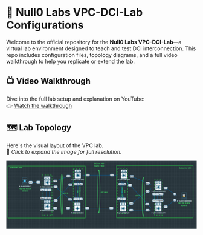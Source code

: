 # 🧠 Null0 Labs VPC-DCI-Lab Configurations

Welcome to the official repository for the **Null0 Labs VPC-DCI-Lab**—a virtual lab environment designed to teach and test DCi interconnection. This repo includes configuration files, topology diagrams, and a full video walkthrough to help you replicate or extend the lab.

## 📺 Video Walkthrough

Dive into the full lab setup and explanation on YouTube:  
👉 [Watch the walkthrough](https://www.youtube.com/YOUR_VIDEO_LINK)

## 🗺️ Lab Topology

Here's the visual layout of the VPC lab.  
📌 _Click to expand the image for full resolution._

![Lab Topology](topology.png)
